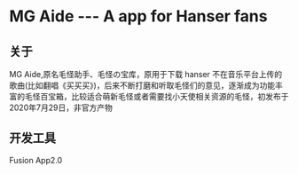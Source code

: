 MG Aide --- A app for Hanser fans
===

关于
---
MG Aide,原名毛怪助手、毛怪の宝库，原用于下载 hanser 不在音乐平台上传的歌曲(比如翻唱《买买买》)，后来不断打磨和听取毛怪们的意见，逐渐成为功能丰富的毛怪百宝箱，比较适合萌新毛怪或者需要找小天使相关资源的毛怪，初发布于2020年7月29日，非官方产物

开发工具
---
Fusion App2.0
